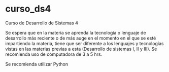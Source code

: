 # curso_ds4
Curso de Desarrollo de Sistemas 4

Se espera que en la materia se aprenda la tecnología o lenguaje de desarrollo más reciente o de más auge en el momento en el que se esté impartiendo la materia, tiene que ser diferente a los lenguajes y tecnologías vistas en las materias previas a esta (Desarrollo de sistemas I, II y III). Se recomienda uso de computadora de 3 a 5 hrs. 

Se recomienda utilizar Python
